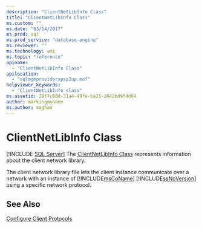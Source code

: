 ```yaml
---
description: "ClientNetLibInfo Class"
title: "ClientNetLibInfo Class"
ms.custom: ""
ms.date: "03/14/2017"
ms.prod: sql
ms.prod_service: "database-engine"
ms.reviewer: ""
ms.technology: wmi
ms.topic: "reference"
apiname: 
  - "ClientNetLibInfo Class"
apilocation: 
  - "sqlmgmproviderxpsp2up.mof"
helpviewer_keywords: 
  - "ClientNetLibInfo class"
ms.assetid: 29f7c88d-31a4-49fe-ba21-2642bd9f4d04
author: markingmyname
ms.author: maghan
---
```

# ClientNetLibInfo Class
[!INCLUDE [SQL Server](../../../includes/applies-to-version/sqlserver.md)]
  The [ClientNetLibInfo Class](../../../relational-databases/wmi-provider-configuration-classes/clientnetlibinfo-class/clientnetlibinfo-class.md) represents information about the client network library.  
  
 The client network library file lets the client instance communicate over a network with an instance of [!INCLUDE[msCoName](../../../includes/msconame-md.md)] [!INCLUDE[ssNoVersion](../../../includes/ssnoversion-md.md)] using a specific network protocol.  
  
## See Also  
 [Configure Client Protocols](../../../database-engine/configure-windows/configure-client-protocols.md)  
  
